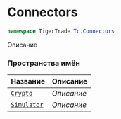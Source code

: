 
# Connectors
```csharp    
namespace TigerTrade.Tc.Connectors
```
Описание


### Пространства имён
| Название | Описание |
| --- | --- |
| [`Crypto`](./Connectors/Crypto.md) | *Описание* |
| [`Simulator`](./Connectors/Simulator.md) | *Описание* |
